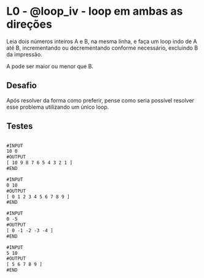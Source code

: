 # L0 - @loop_iv - loop em ambas as direções

Leia dois números inteiros A e B, na mesma linha, e faça um loop indo de A até B, incrementando ou decrementando conforme necessário, excluindo B da impressão.

A pode ser maior ou menor que B.

## Desafio

Após resolver da forma como preferir, pense como seria possível resolver esse problema utilizando um único loop.

## Testes

```txt

#INPUT
10 0
#OUTPUT
[ 10 9 8 7 6 5 4 3 2 1 ]
#END

#INPUT
0 10
#OUTPUT
[ 0 1 2 3 4 5 6 7 8 9 ]
#END

#INPUT
0 -5
#OUTPUT
[ 0 -1 -2 -3 -4 ]
#END

#INPUT
5 10
#OUTPUT
[ 5 6 7 8 9 ]
#END


```
